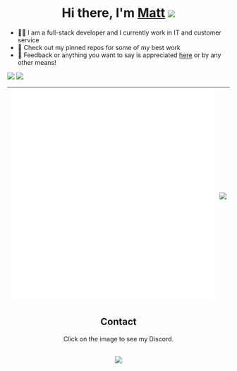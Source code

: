 <div align="center">
   <h1>Hi there, I'm <a href="https://xmdb.dev">Matt</a> <img src="https://media.giphy.com/media/hvRJCLFzcasrR4ia7z/giphy.gif" width="25px"> </h1>
</div>

- 👨‍💻 I am a full-stack developer and I currently work in IT and customer service
- 📌 Check out my pinned repos for some of my best work
- 💬 Feedback or anything you want to say is appreciated [here](https://github.com/xMdb/xMdb/issues) or by any other means!

<a href="https://github.com/sponsors/xMdb"><img src="https://img.shields.io/github/sponsors/xMdb?color=64DFDF&label=SPONSOR%20ME&style=for-the-badge"></a> <img src="https://komarev.com/ghpvc/?username=xMdb&color=64DFDF">

| <img align="center" src="/github-metrics.svg" alt="xMdb's GitHub Stats" /> | <a href="https://github.com/anuraghazra/github-readme-stats"><img align="center" src="https://github-readme-stats.vercel.app/api/wakatime?username=xMdb&custom_title=Top%20Languages&show_icons=true&title_color=64DFDF&icon_color=64DFDF&text_color=fff&bg_color=151515" /></a> |
| ------------- | ------------- |
<div align="center">

   <h2>Contact</h2>
   <p class="asd">Click on the image to see my Discord.</p><br>
   <a href="https://discord.com/users/253699775377965056"><img src="https://lanyard.cnrad.dev/api/253699775377965056"></a>
</div>

